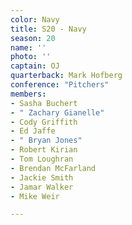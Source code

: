 ```yaml
---
color: Navy
title: S20 - Navy
season: 20
name: ''
photo: ''
captain: OJ
quarterback: Mark Hofberg
conference: "Pitchers"
members:
- Sasha Buchert
- " Zachary Gianelle"
- Cody Griffith
- Ed Jaffe
- " Bryan Jones"
- Robert Kirian
- Tom Loughran
- Brendan McFarland
- Jackie Smith
- Jamar Walker
- Mike Weir

---
```

